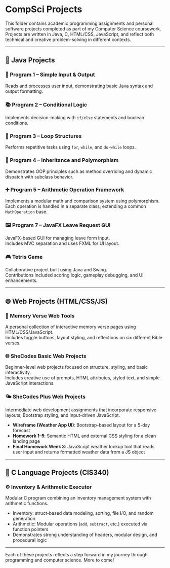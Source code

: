 # CompSci Projects

This folder contains academic programming assignments and personal software projects completed as part of my Computer Science coursework. Projects are written in Java, C, HTML/CSS, JavaScript, and reflect both technical and creative problem-solving in different contexts.

---

## 📄 Java Projects

### 🔢 Program 1 – Simple Input & Output  
Reads and processes user input, demonstrating basic Java syntax and output formatting.

### 📚 Program 2 – Conditional Logic  
Implements decision-making with `if/else` statements and boolean conditions.

### 🔁 Program 3 – Loop Structures  
Performs repetitive tasks using `for`, `while`, and `do-while` loops.

### 🧬 Program 4 – Inheritance and Polymorphism  
Demonstrates OOP principles such as method overriding and dynamic dispatch with subclass behavior.

### ➕ Program 5 – Arithmetic Operation Framework  
Implements a modular math and comparison system using polymorphism.  
Each operation is handled in a separate class, extending a common `MathOperation` base.

### 🖼️ Program 7 – JavaFX Leave Request GUI  
JavaFX-based GUI for managing leave form input.  
Includes MVC separation and uses FXML for UI layout.

### 🎮 Tetris Game  
Collaborative project built using Java and Swing.  
Contributions included scoring logic, gameplay debugging, and UI enhancements.

---

## 🌐 Web Projects (HTML/CSS/JS)

### 📖 Memory Verse Web Tools  
A personal collection of interactive memory verse pages using HTML/CSS/JavaScript.  
Includes toggle buttons, layout styling, and reflections on six different Bible verses.

### 🌐 SheCodes Basic Web Projects  
Beginner-level web projects focused on structure, styling, and basic interactivity.  
Includes creative use of prompts, HTML attributes, styled text, and simple JavaScript interactions.

### 🌤️ SheCodes Plus Web Projects  
Intermediate web development assignments that incorporate responsive layouts, Bootstrap styling, and input-driven JavaScript.

- **Wireframe (Weather App UI)**: Bootstrap-based layout for a 5-day forecast
- **Homework 1–5**: Semantic HTML and external CSS styling for a clean landing page
- **Final Homework Week 3**: JavaScript weather lookup tool that reads user input and returns formatted weather data from a JS object

---

## 🧠 C Language Projects (CIS340)

### ⚙️ Inventory & Arithmetic Executor  
Modular C program combining an inventory management system with arithmetic functions.  
- Inventory: struct-based data modeling, sorting, file I/O, and random generation  
- Arithmetic: Modular operations (`add`, `subtract`, etc.) executed via function pointers  
- Demonstrates strong understanding of headers, modular design, and procedural logic

---

Each of these projects reflects a step forward in my journey through programming and computer science. More to come!
